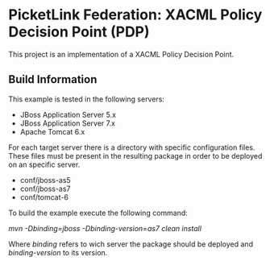 # PicketLink Federation: XACML Policy Decision Point (PDP) #
 
This project is an implementation of a XACML Policy Decision Point.

## Build Information ##

This example is tested in the following servers:

+ JBoss Application Server 5.x
+ JBoss Application Server 7.x
+ Apache Tomcat 6.x

For each target server there is a directory with specific configuration files. These files must be present in the resulting package in order to be deployed on an specific server.

+ conf/jboss-as5
+ conf/jboss-as7
+ conf/tomcat-6

To build the example execute the following command:

*mvn -Dbinding=jboss -Dbinding-version=as7 clean install*

Where *binding* refers to wich server the package should be deployed and *binding-version* to its version.
